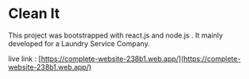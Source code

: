 # Clean It

This project was bootstrapped with react.js and node.js . It mainly developed for a Laundry Service Company.

live link : [https://complete-website-238b1.web.app/](https://complete-website-238b1.web.app/)

